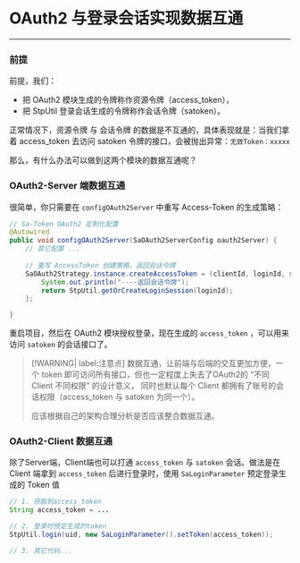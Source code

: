# OAuth2 与登录会话实现数据互通

--- 

### 前提

前提，我们：
- 把 OAuth2 模块生成的令牌称作资源令牌（access_token），
- 把 StpUtil 登录会话生成的令牌称作会话令牌（satoken）。

正常情况下，资源令牌 与 会话令牌 的数据是不互通的，具体表现就是：当我们拿着 access_token 去访问 satoken 令牌的接口，会被抛出异常：`无效Token：xxxxx`

那么，有什么办法可以做到这两个模块的数据互通呢？



### OAuth2-Server 端数据互通

很简单，你只需要在 `configOAuth2Server` 中重写 Access-Token 的生成策略：

``` java
// Sa-Token OAuth2 定制化配置 
@Autowired
public void configOAuth2Server(SaOAuth2ServerConfig oauth2Server) {
	// 其它配置 ...
	
	// 重写 AccessToken 创建策略，返回会话令牌
	SaOAuth2Strategy.instance.createAccessToken = (clientId, loginId, scopes) -> {
		System.out.println("----返回会话令牌");
		return StpUtil.getOrCreateLoginSession(loginId);
	};

}
```

重启项目，然后在 OAuth2 模块授权登录，现在生成的 `access_token` ，可以用来访问 `satoken` 的会话接口了。


> [!WARNING| label:注意点] 
> 数据互通，让前端与后端的交互更加方便，一个 token 即可访问所有接口，但也一定程度上失去了OAuth2的 “不同 Client 不同权限” 的设计意义，
> 同时也默认每个 Client 都拥有了账号的会话权限（access_token 与 satoken 为同一个）。
> 
> 应该根据自己的架构合理分析是否应该整合数据互通。


### OAuth2-Client 数据互通
除了Server端，Client端也可以打通 `access_token` 与 `satoken` 会话。做法是在 Client 端拿到 `access_token` 后进行登录时，使用 `SaLoginParameter` 预定登录生成的 Token 值 

``` java
// 1. 获取到access_token
String access_token = ...

// 2. 登录时预定生成的token 
StpUtil.login(uid, new SaLoginParameter().setToken(access_token));

// 3. 其它代码...
```








